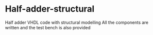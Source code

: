 # Half-adder-structural
Half adder VHDL code with structural modelling
All the components are written and the test bench is also provided
